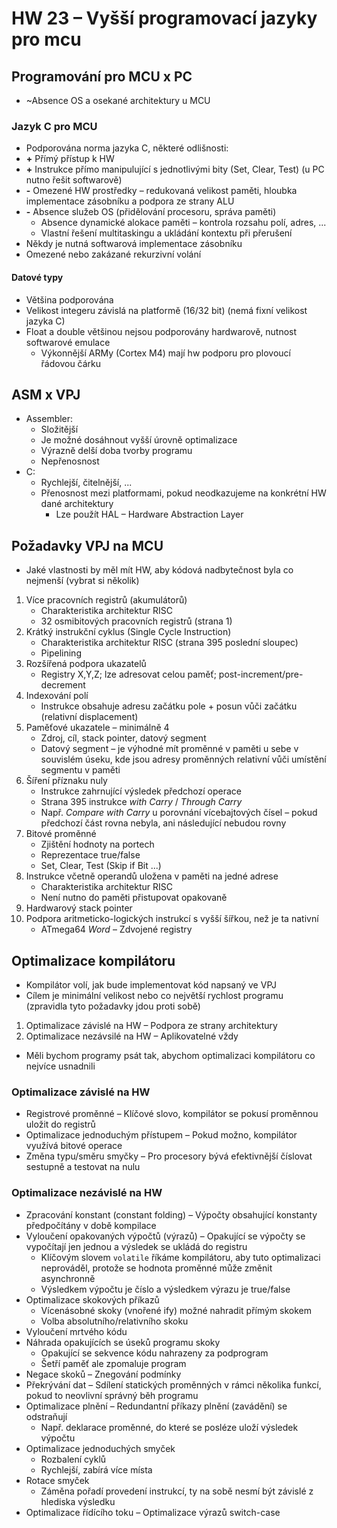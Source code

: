 # HW 23 – Vyšší programovací jazyky pro mcu

## Programování pro MCU x PC

* ~Absence OS a osekané architektury u MCU

### Jazyk C pro MCU

* Podporována norma jazyka C, některé odlišnosti:
* __+__ Přímý přístup k HW
* __+__ Instrukce přímo manipulující s jednotlivými bity (Set, Clear, Test) (u PC nutno řešit softwarově)
* __-__ Omezené HW prostředky – redukovaná velikost paměti, hloubka implementace zásobníku a podpora ze strany ALU
* __-__ Absence služeb OS (přidělování procesoru, správa paměti)
  * Absence dynamické alokace paměti – kontrola rozsahu polí, adres, ...
  * Vlastní řešení multitaskingu a ukládání kontextu při přerušení
* Někdy je nutná softwarová implementace zásobníku
* Omezené nebo zakázané rekurzivní volání

#### Datové typy

* Většina podporována
* Velikost integeru závislá na platformě (16/32 bit) (nemá fixní velikost jazyka C)
* Float a double většinou nejsou podporovány hardwarově, nutnost softwarové emulace
  * Výkonnější ARMy (Cortex M4) mají hw podporu pro plovoucí řádovou čárku

## ASM x VPJ

* Assembler:
  * Složitější
  * Je možné dosáhnout vyšší úrovně optimalizace
  * Výrazně delší doba tvorby programu
  * Nepřenosnost
* C:
  * Rychlejší, čitelnější, ...
  * Přenosnost mezi platformami, pokud neodkazujeme na konkrétní HW dané architektury
    * Lze použít HAL – Hardware Abstraction Layer

## Požadavky VPJ na MCU

* Jaké vlastnosti by měl mít HW, aby kódová nadbytečnost byla co nejmenší (vybrat si několik)

1. Více pracovních registrů (akumulátorů)
    * Charakteristika architektur RISC
    * 32 osmibitových pracovních registrů (strana 1)
2. Krátký instrukční cyklus (Single Cycle Instruction)
    * Charakteristika architektur RISC (strana 395 poslední sloupec)
    * Pipelining
3. Rozšířená podpora ukazatelů
    * Registry X,Y,Z; lze adresovat celou paměť; post-increment/pre-decrement
4. Indexování polí
    * Instrukce obsahuje adresu začátku pole + posun vůči začátku (relativní displacement)
5. Paměťové ukazatele – minimálně 4
    * Zdroj, cíl, stack pointer, datový segment
    * Datový segment – je výhodné mít proměnné v paměti u sebe v souvislém úseku, kde jsou adresy proměnných relativní vůči umístění segmentu v paměti
6. Šíření příznaku nuly
    * Instrukce zahrnující výsledek předchozí operace
    * Strana 395 instrukce _with Carry_ / _Through Carry_
    * Např. _Compare with Carry_ u porovnání vícebajtových čísel – pokud předchozí část rovna nebyla, ani následující nebudou rovny
7. Bitové proměnné
    * Zjištění hodnoty na portech
    * Reprezentace true/false
    * Set, Clear, Test (Skip if Bit ...)
8. Instrukce včetně operandů uložena v paměti na jedné adrese
    * Charakteristika architektur RISC
    * Není nutno do paměti přistupovat opakovaně
9. Hardwarový stack pointer
10. Podpora aritmeticko-logických instrukcí s vyšší šířkou, než je ta nativní
    * ATmega64 _Word_ – Zdvojené registry

## Optimalizace kompilátoru

* Kompilátor volí, jak bude implementovat kód napsaný ve VPJ
* Cílem je minimální velikost nebo co největší rychlost programu (zpravidla tyto požadavky jdou proti sobě)

1. Optimalizace závislé na HW – Podpora ze strany architektury
2. Optimalizace nezávsilé na HW – Aplikovatelné vždy

* Měli bychom programy psát tak, abychom optimalizaci kompilátoru co nejvíce usnadnili

### Optimalizace závislé na HW

* Registrové proměnné – Klíčové slovo, kompilátor se pokusí proměnnou uložit do registrů
* Optimalizace jednoduchým přístupem – Pokud možno, kompilátor využívá bitové operace
* Změna typu/směru smyčky – Pro procesory bývá efektivnější číslovat sestupně a testovat na nulu

### Optimalizace nezávislé na HW

* Zpracování konstant (constant folding) – Výpočty obsahující konstanty předpočítány v době kompilace
* Vyloučení opakovaných výpočtů (výrazů) – Opakující se výpočty se vypočítají jen jednou a výsledek se ukládá do registru
  * Klíčovým slovem `volatile` říkáme kompilátoru, aby tuto optimalizaci neprováděl, protože se hodnota proměnné může změnit asynchronně
  * Výsledkem výpočtu je číslo a výsledkem výrazu je true/false
* Optimalizace skokových příkazů
  * Vícenásobné skoky (vnořené ify) možné nahradit přímým skokem
  * Volba absolutního/relativního skoku
* Vyloučení mrtvého kódu
* Náhrada opakujících se úseků programu skoky
  * Opakující se sekvence kódu nahrazeny za podprogram
  * Šetří paměť ale zpomaluje program
* Negace skoků – Znegování podmínky
* Překrývání dat – Sdílení statických proměnných v rámci několika funkcí, pokud to neovlivní správný běh programu
* Optimalizace plnění – Redundantní příkazy plnění (zavádění) se odstraňují
  * Např. deklarace proměnné, do které se posléze uloží výsledek výpočtu
* Optimalizace jednoduchých smyček
  * Rozbalení cyklů
  * Rychlejší, zabírá více místa
* Rotace smyček
  * Záměna pořadí provedení instrukcí, ty na sobě nesmí být závislé z hlediska výsledku
* Optimalizace řídícího toku – Optimalizace výrazů switch-case
